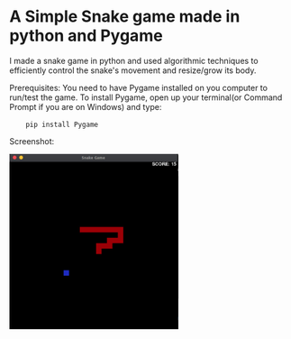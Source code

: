 # A Simple Snake game made in python and Pygame

I made a snake game in python and used algorithmic techniques to efficiently control the snake's movement and resize/grow its body.

Prerequisites: You need to have Pygame installed on you computer to run/test the game. To install Pygame, open up your terminal(or Command Prompt if you are on Windows) and type:

```
    pip install Pygame
```

Screenshot:

<img src="screenshot.jpg" alt="drawing" width="300"/>

<!-- ![Alt Text](https://media.giphy.com/media/vFKqnCdLPNOKc/giphy.gif) -->
